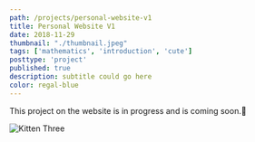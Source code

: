 ```yaml
---
path: /projects/personal-website-v1
title: Personal Website V1
date: 2018-11-29
thumbnail: "./thumbnail.jpeg"
tags: ['mathematics', 'introduction', 'cute']
posttype: 'project'
published: true
description: subtitle could go here
color: regal-blue
---
```


This project on the website is in progress and is coming soon.<span aria-label="image">🤭</span>

![Kitten Three](/thumbnail.jpeg)